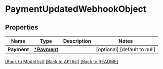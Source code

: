 # PaymentUpdatedWebhookObject

## Properties

 Name        | Type                       | Description | Notes                        
-------------|----------------------------|-------------|------------------------------
 **Payment** | [***Payment**](Payment.md) |             | [optional] [default to null] 

[[Back to Model list]](../README.md#documentation-for-models) [[Back to API list]](../README.md#documentation-for-api-endpoints) [[Back to README]](../README.md)

